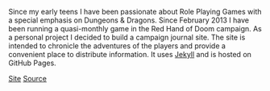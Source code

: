 Since my early teens I have been passionate about Role Playing Games with a
special emphasis on Dungeons &amp; Dragons. Since February 2013 I have been
running a quasi-monthly game in the Red Hand of Doom campaign. As a personal
project I decided to build a campaign journal site. The site is intended to
chronicle the adventures of the players and provide a convenient place to
distribute information. It uses [Jekyll][jekyll] and is hosted on GitHub Pages.

[Site][site]
[Source][Source]

[site]: http://jacob-walker.com/campaign-journal
[source]: https://github.com/jacobwalker0814/campaign-journal
[jekyll]: http://jekyllrb.com/
